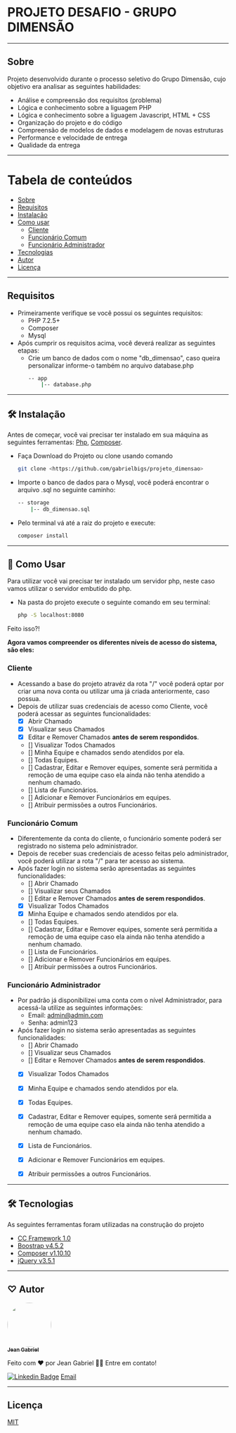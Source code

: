 # PROJETO DESAFIO - GRUPO DIMENSÃO

-------------------------------------------------
<a id="sobre"></a>
## Sobre

Projeto desenvolvido durante o processo seletivo do Grupo Dimensão, cujo objetivo era analisar as seguintes habilidades:

* Análise e compreensão dos requisitos (problema)
* Lógica e conhecimento sobre a liguagem PHP
* Lógica e conhecimento sobre a liguagem Javascript, HTML + CSS
* Organização do projeto e do código
* Compreensão de modelos de dados e modelagem de novas estruturas
* Performance e velocidade de entrega
* Qualidade da entrega

-------------------------------------------------

Tabela de conteúdos
=================
   * [Sobre](#sobre)
   * [Requisitos](#requisitos)
   * [Instalação](#instalacao)
   * [Como usar](#como-usar)
        - [Cliente](#como-usar-cliente)
        - [Funcionário Comum](#como-usar-comum)
        - [Funcionário Administrador](#como-usar-administrador)
   * [Tecnologias](#tecnologias)
   * [Autor](#autor)
   * [Licença](#licenca)

-------------------------------------------------

<a id="requisitos"></a>
## Requisitos

* Primeiramente verifique se você possui os seguintes requisitos:
    * PHP 7.2.5+
    * Composer
    * Mysql
* Após cumprir os requisitos acima, você deverá realizar as seguintes etapas:
    * Crie um banco de dados com o nome "db_dimensao", caso queira personalizar informe-o também no arquivo database.php
        ```bash
        -- app
            |-- database.php
        ```

-------------------------------------------------

<a id="instalacao"></a>
## 🛠 Instalação 

Antes de começar, você vai precisar ter instalado em sua máquina as seguintes ferramentas:
[Php](https://www.php.net/downloads), [Composer](https://getcomposer.org/). 

* Faça Download do Projeto ou clone usando comando
    ```bash
    git clone <https://github.com/gabrielbigs/projeto_dimensao>
    ```
* Importe o banco de dados para o Mysql, você poderá encontrar o arquivo .sql no seguinte caminho:
    ```bash
    -- storage
        |-- db_dimensao.sql 
    ```
    

* Pelo terminal vá até a raiz do projeto e execute:
    ```bash
    composer install
    ```

-------------------------------------------------

<a id="como-usar"></a>
## 🎲 Como Usar

Para utilizar você vai precisar ter instalado um servidor php, neste caso vamos utilizar o servidor embutido do php.
* Na pasta do projeto execute o seguinte comando em seu terminal:
    ```bash
    php -S localhost:8080
    ```

Feito isso?!

<strong>Agora vamos compreender os diferentes níveis de acesso do sistema, são eles:</strong>

<a id="como-usar-cliente"></a>
### Cliente

- Acessando a base do projeto atravéz da rota "/" você poderá optar por criar uma nova conta ou utilizar uma já criada anteriormente, caso possua.
- Depois de utilizar suas credenciais de acesso como Cliente, você poderá acessar as seguintes funcionalidades:
    - [x] Abrir Chamado
    - [x] Visualizar seus Chamados
    - [x] Editar e Remover Chamados <strong>antes de serem respondidos</strong>.
    - [] Visualizar Todos Chamados
    - [] Minha Equipe e chamados sendo atendidos por ela.
    - [] Todas Equipes.
    - [] Cadastrar, Editar e Remover equipes, somente será permitida a remoção de uma equipe caso ela ainda não tenha atendido a nenhum chamado.
    - [] Lista de Funcionários.
    - [] Adicionar e Remover Funcionários em equipes.
    - [] Atribuir permissões a outros Funcionários.

<a id="como-usar-comum"></a>
### Funcionário Comum

- Diferentemente da conta do cliente, o funcionário somente poderá ser registrado no sistema pelo administrador.
- Depois de receber suas credenciais de acesso feitas pelo administrador, você poderá utilizar a rota "/" para ter acesso ao sistema.
- Após fazer login no sistema serão apresentadas as seguintes funcionalidades:
    - [] Abrir Chamado
    - [] Visualizar seus Chamados
    - [] Editar e Remover Chamados <strong>antes de serem respondidos</strong>.
    - [x] Visualizar Todos Chamados
    - [x] Minha Equipe e chamados sendo atendidos por ela.
    - [] Todas Equipes.
    - [] Cadastrar, Editar e Remover equipes, somente será permitida a remoção de uma equipe caso ela ainda não tenha atendido a nenhum chamado.
    - [] Lista de Funcionários.
    - [] Adicionar e Remover Funcionários em equipes.
    - [] Atribuir permissões a outros Funcionários.

<a id="como-usar-administrador"></a>
### Funcionário Administrador

- Por padrão já disponibilizei uma conta com o nível Administrador, para acessá-la utilize as seguintes informações:
    - Email: admin@admin.com
    - Senha: admin123
- Após fazer login no sistema serão apresentadas as seguintes funcionalidades:
    - [] Abrir Chamado
    - [] Visualizar seus Chamados
    - [] Editar e Remover Chamados <strong>antes de serem respondidos</strong>.
    - [x] Visualizar Todos Chamados
    - [x] Minha Equipe e chamados sendo atendidos por ela.
    - [x] Todas Equipes.
    - [x] Cadastrar, Editar e Remover equipes, somente será permitida a remoção de uma equipe caso ela ainda não tenha atendido a nenhum chamado.
    - [x] Lista de Funcionários.
    - [x] Adicionar e Remover Funcionários em equipes.
    - [x] Atribuir permissões a outros Funcionários.



-------------------------------------------------

<a id="tecnologias"></a>
## 🛠 Tecnologias

As seguintes ferramentas foram utilizadas na construção do projeto

- [CC Framework 1.0]()
- [Boostrap v4.5.2](https://getbootstrap.com/)
- [Composer v1.10.10](https://getcomposer.org/)
- [jQuery v3.5.1](https://jquery.com/)

-------------------------------------------------

<a id="autor"></a>
## ♡ Autor

<a href="http://www.jeangabrieldeveloper.com">
 <img style="border-radius: 50%;" src="http://www.jeangabrieldeveloper.com/img/perfil2.png" width="100px;" alt=""/>
 <br />
 <sub><b>Jean Gabriel</b></sub></a> <a href="http://www.jeangabrieldeveloper.com" title="Portfólio"></a>


Feito com ❤️ por Jean Gabriel 👋🏽 Entre em contato!


[![Linkedin Badge](DSA)](https://www.linkedin.com/in/jean-b-6b9180139/)  [Email](mailto:cantanhede2000@hotmail.com)

-------------------------------------------------

<a id="licenca"></a>
## Licença

[MIT](https://choosealicense.com/licenses/mit/)